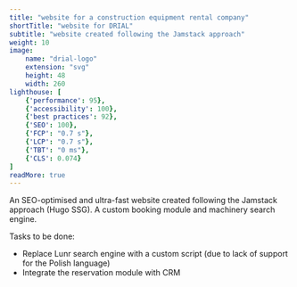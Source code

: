 ```yaml
---
title: "website for a construction equipment rental company"
shortTitle: "website for DRIAL"
subtitle: "website created following the Jamstack approach"
weight: 10
image:
    name: "drial-logo"
    extension: "svg"
    height: 48
    width: 260
lighthouse: [
    {'performance': 95},
    {'accessibility': 100},
    {'best practices': 92},
    {'SEO': 100},
    {'FCP': "0.7 s"},
    {'LCP': "0.7 s"},
    {'TBT': "0 ms"},
    {'CLS': 0.074}
]
readMore: true
---
```

An SEO-optimised and ultra-fast website created following the Jamstack approach (Hugo SSG). A custom booking module and machinery search engine.
<!--more-->
Tasks to be done:
* Replace Lunr search engine with a custom script (due to lack of support for the Polish language)
* Integrate the reservation module with CRM